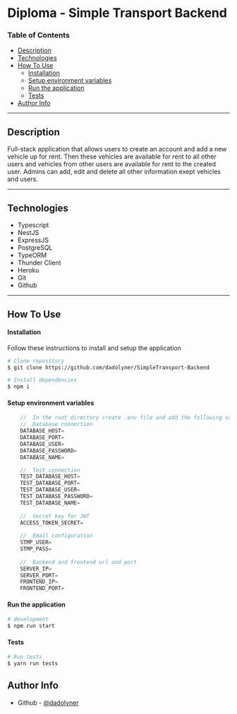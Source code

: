 # Diploma - Simple Transport Backend

### Table of Contents

- [Description](#description)
- [Technologies](#technologies)
- [How To Use](#how-to-use)
    - [Installation](#installation)
    - [Setup environment variables](#setup-environment-variables)
    - [Run the application](#run-the-application)
    - [Tests](#tests)
- [Author Info](#author-info)

---

## Description

Full-stack application that allows users to create an account and add a new vehicle up for rent.
Then these vehicles are available for rent to all other users and vehicles from other users are available for rent to the created user.
Admins can add, edit and delete all other information exept vehicles and users.

---

## Technologies

- Typescript
- NestJS
- ExpressJS
- PostgreSQL
- TypeORM
- Thunder Client
- Heroku
- Git
- Github

---

## How To Use

#### Installation

Follow these instructions to install and setup the application

```bash
# Clone repository
$ git clone https://github.com/dadolyner/SimpleTransport-Backend
```

```bash
# Install dependencies
$ npm i
```
#### Setup environment variables

```ts
    //  In the root directory create .env file and add the following variables (fill them with your own values)
    //  Database connection
    DATABASE_HOST=
    DATABASE_PORT=
    DATABASE_USER=
    DATABASE_PASSWORD=
    DATABASE_NAME=

    //  Test connection
    TEST_DATABASE_HOST=
    TEST_DATABASE_PORT=
    TEST_DATABASE_USER=
    TEST_DATABASE_PASSWORD=
    TEST_DATABASE_NAME=
    
    //  Secret key for JWT
    ACCESS_TOKEN_SECRET=
    
    //  Email configuration
    STMP_USER=
    STMP_PASS=
    
    //  Backend and frontend url and port
    SERVER_IP=
    SERVER_PORT=
    FRONTEND_IP=
    FRONTEND_PORT=
```

#### Run the application

```bash
# development
$ npm run start
```

#### Tests

```bash
# Run tests
$ yarn run tests
```

## Author Info

- Github - [@dadolyner](https://github.com/dadolyner)